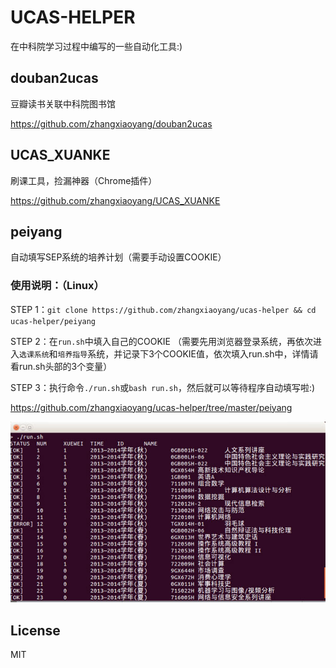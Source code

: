 UCAS-HELPER
===

在中科院学习过程中编写的一些自动化工具:)

douban2ucas
---

豆瓣读书关联中科院图书馆

<https://github.com/zhangxiaoyang/douban2ucas>


UCAS\_XUANKE
---

刷课工具，捡漏神器（Chrome插件）

<https://github.com/zhangxiaoyang/UCAS_XUANKE>


peiyang
---

自动填写SEP系统的培养计划（需要手动设置COOKIE）

### 使用说明：（Linux）
STEP 1：`git clone https://github.com/zhangxiaoyang/ucas-helper && cd ucas-helper/peiyang`

STEP 2：在`run.sh`中填入自己的COOKIE
（需要先用浏览器登录系统，再依次进入`选课系统`和`培养指导`系统，并记录下3个COOKIE值，依次填入run.sh中，详情请看run.sh头部的3个变量）

STEP 3：执行命令`./run.sh`或`bash run.sh`，然后就可以等待程序自动填写啦:)

<https://github.com/zhangxiaoyang/ucas-helper/tree/master/peiyang>

![](images/screenshot_peiyang.jpg)


License
---

MIT

